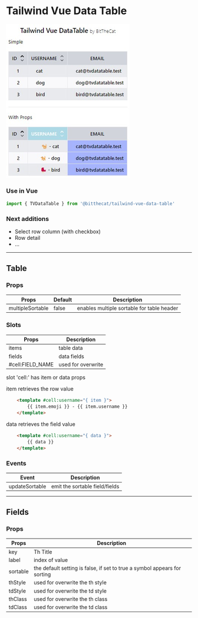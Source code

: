 # Tailwind Vue Data Table

<img src="https://github.com/BitTheCat/tailwind-vue-data-table/blob/main/tvdatatable.jpg"/>

### Use in Vue
``` js
import { TVDataTable } from '@bitthecat/tailwind-vue-data-table' 
```

### Next additions
- Select row column (with checkbox)
- Row detail
- ...
<hr>

## Table
### Props

| Props | Default | Description |
| --- | --- | --- |
| multipleSortable | false | enables multiple sortable for table header |
### Slots

| Props | Description |
| --- | --- |
| items | table data |
| fields | data fields |
| #cell:FIELD_NAME | used for overwrite |


slot 'cell:' has item or data props

item retrieves the row value

``` html
    <template #cell:username="{ item }">
        {{ item.emoji }} - {{ item.username }}
    </template>
```

data retrieves the field value

``` html
    <template #cell:username="{ data }">
        {{ data }}
    </template>
```

### Events

| Event | Description |
| --- | --- |
| updateSortable | emit the sortable field/fields |

<hr>

## Fields 
### Props

| Props | Description |
| --- | --- |
| key | Th Title |
| label | index of value |
| sortable | the default setting is false, if set to true a symbol appears for sorting |
| thStyle | used for overwrite the th style |
| tdStyle | used for overwrite the td style |
| thClass | used for overwrite the th class |
| tdClass | used for overwrite the td class |